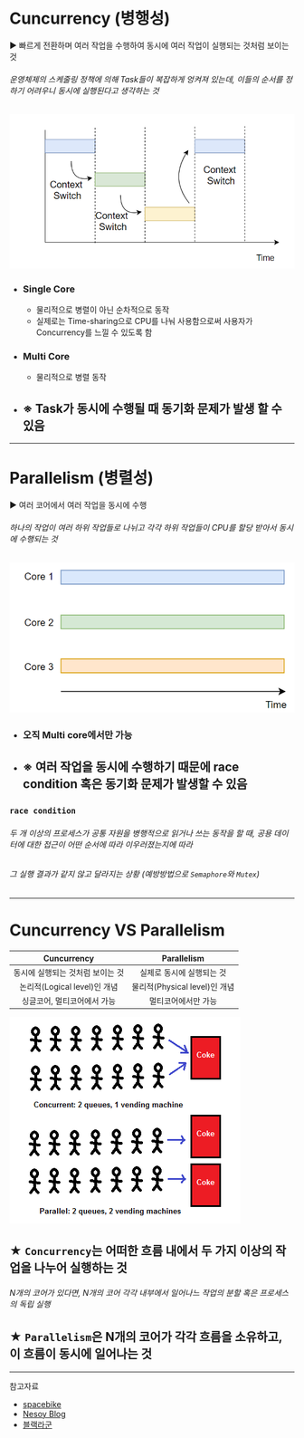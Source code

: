 # Cuncurrency (병행성)
▶ 빠르게 전환하며 여러 작업을 수행하여 동시에 여러 작업이 실행되는 것처럼 보이는 것
###### 운영체제의 스케줄링 정책에 의해 Task들이 복잡하게 엉켜져 있는데, 이들의 순서를 정하기 어려우니 동시에 실행된다고 생각하는 것
![](./CS_IMG/Concurrency.png)
* ### Single Core
  * 물리적으로 병렬이 아닌 순차적으로 동작
  * 실제로는 Time-sharing으로 CPU를 나눠 사용함으로써 사용자가 Concurrency를 느낄 수 있도록 함
* ### Multi Core
  * 물리적으로 병렬 동작
* ## ※ Task가 동시에 수행될 때 동기화 문제가 발생 할 수 있음


<hr/>

# Parallelism (병렬성)
▶ 여러 코어에서 여러 작업을 동시에 수행
###### 하나의 작업이 여러 하위 작업들로 나뉘고 각각 하위 작업들이 CPU를 할당 받아서 동시에 수행되는 것
![](./CS_IMG/Parallelism.png)
* ### 오직 Multi core에서만 가능
* ## ※ 여러 작업을 동시에 수행하기 때문에 race condition 혹은 동기화 문제가 발생할 수 있음
### `race condition`
###### 두 개 이상의 프로세스가 공통 자원을 병행적으로 읽거나 쓰는 동작을 할 때, 공용 데이터에 대한 접근이 어떤 순서에 따라 이우러졌는지에 따라
###### 그 실행 결과가 같지 않고 달라지는 상황  (예방방법으로 `Semaphore`와 `Mutex`)
<hr/>

# Cuncurrency VS Parallelism
|      Cuncurrency       |       Parallelism       |
|:----------------------:|:-----------------------:|
|   동시에 실행되는 것처럼 보이는 것   |     실제로 동시에 실행되는 것      |
| 논리적(Logical level)인 개념 | 물리적(Physical level)인 개념 |
|    싱글코어, 멀티코어에서 가능     |       멀티코어에서만 가능        |

![](./CS_IMG/Concurrency_VS_Parallelism.png)

## ★ `Concurrency`는 어떠한 흐름 내에서 두 가지 이상의 작업을 나누어 실행하는 것
###### N개의 코어가 있다면, N개의 코어 각각 내부에서 일어나느 작업의 분할 혹은 프로세스의 독립 실행
## ★ `Parallelism`은 N개의 코어가 각각 흐름을 소유하고, 이 흐름이 동시에 일어나는 것

<hr/>

참고자료
* [spacebike](https://spacebike.tistory.com/22)
* [Nesoy Blog](https://nesoy.github.io/articles/2018-09/OS-Concurrency-Parallelism)
* [블랙라군](https://m.blog.naver.com/PostView.naver?isHttpsRedirect=true&blogId=fkrns1744&logNo=221755781443)